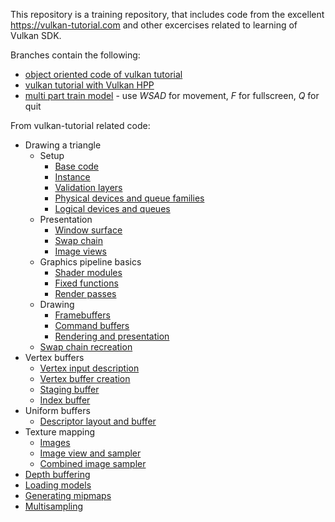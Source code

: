 This repository is a training repository, that includes code from the excellent https://vulkan-tutorial.com and other excercises related to learning of Vulkan SDK.

Branches contain the following:
* [object oriented code of vulkan tutorial](https://github.com/MichalZelechowski/zvlk/tree/objectify)
* [vulkan tutorial with Vulkan HPP](https://github.com/MichalZelechowski/zvlk/tree/vulkan_hpp)
* [multi part train model](https://github.com/MichalZelechowski/zvlk/tree/train) - use *WSAD* for movement, *F* for fullscreen, *Q* for quit

From vulkan-tutorial related code:
* Drawing a triangle
    * Setup
        * [Base code](https://github.com/MichalZelechowski/zvlk/tree/tutorial/baseCode)
        * [Instance](https://github.com/MichalZelechowski/zvlk/tree/tutorial/instance)
        * [Validation layers](https://github.com/MichalZelechowski/zvlk/tree/tutorial/validationLayers)
        * [Physical devices and queue families](https://github.com/MichalZelechowski/zvlk/tree/tutorial/physicalDevices)
        * [Logical devices and queues](https://github.com/MichalZelechowski/zvlk/tree/tutorial/logicalDevice)
    * Presentation
        * [Window surface](https://github.com/MichalZelechowski/zvlk/tree/tutorial/windowSurface)
        * [Swap chain](https://github.com/MichalZelechowski/zvlk/tree/tutorial/swapChain)
        * [Image views](https://github.com/MichalZelechowski/zvlk/tree/tutorial/imageViews)
    * Graphics pipeline basics
        * [Shader modules](https://github.com/MichalZelechowski/zvlk/tree/tutorial/shaderModules)
        * [Fixed functions](https://github.com/MichalZelechowski/zvlk/tree/tutorial/fixedFunctions)
        * [Render passes](https://github.com/MichalZelechowski/zvlk/tree/tutorial/renderPasses)
    * Drawing
        * [Framebuffers](https://github.com/MichalZelechowski/zvlk/tree/tutorial/framebuffers)
        * [Command buffers](https://github.com/MichalZelechowski/zvlk/tree/tutorial/commandBuffers)
        * [Rendering and presentation](https://github.com/MichalZelechowski/zvlk/tree/tutorial/rendering)
    * [Swap chain recreation](https://github.com/MichalZelechowski/zvlk/tree/tutorial/swapChainRecreation)
* Vertex buffers
    * [Vertex input description](https://github.com/MichalZelechowski/zvlk/tree/tutorial/vertexInput)
    * [Vertex buffer creation](https://github.com/MichalZelechowski/zvlk/tree/tutorial/vertexBuffer)
    * [Staging buffer](https://github.com/MichalZelechowski/zvlk/tree)
    * [Index buffer](https://github.com/MichalZelechowski/zvlk/tree/tutorial/indexBuffer)
* Uniform buffers
    * [Descriptor layout and buffer](https://github.com/MichalZelechowski/zvlk/tree/tutorial/descriptorLayout)
* Texture mapping
    * [Images](https://github.com/MichalZelechowski/zvlk/tree/tutorial/images)
    * [Image view and sampler](https://github.com/MichalZelechowski/zvlk/tree/tutorial/image_view)
    * [Combined image sampler](https://github.com/MichalZelechowski/zvlk/tree/tutorial/combinedSampler)
* [Depth buffering](https://github.com/MichalZelechowski/zvlk/tree/tutorial/depth)
* [Loading models](https://github.com/MichalZelechowski/zvlk/tree/tutorial/load_models)
* [Generating mipmaps](https://github.com/MichalZelechowski/zvlk/tree/tutorial/mipmaps)
* [Multisampling](https://github.com/MichalZelechowski/zvlk/tree/tutorial/multisampling)
